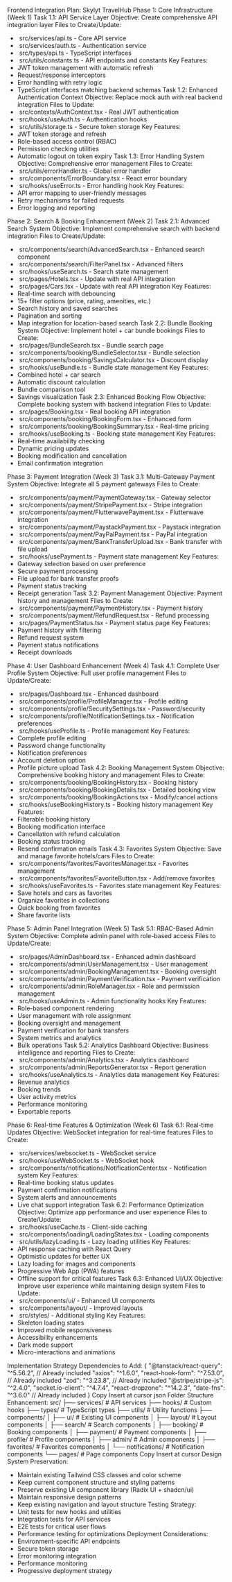 Frontend Integration Plan: Skylyt TravelHub
Phase 1: Core Infrastructure (Week 1)
Task 1.1: API Service Layer
Objective: Create comprehensive API integration layer
Files to Create/Update:
*  src/services/api.ts - Core API service
*  src/services/auth.ts - Authentication service
*  src/types/api.ts - TypeScript interfaces
*  src/utils/constants.ts - API endpoints and constants
Key Features:
* JWT token management with automatic refresh
* Request/response interceptors
* Error handling with retry logic
* TypeScript interfaces matching backend schemas
Task 1.2: Enhanced Authentication Context
Objective: Replace mock auth with real backend integration
Files to Update:
*  src/contexts/AuthContext.tsx - Real JWT authentication
*  src/hooks/useAuth.ts - Authentication hooks
*  src/utils/storage.ts - Secure token storage
Key Features:
* JWT token storage and refresh
* Role-based access control (RBAC)
* Permission checking utilities
* Automatic logout on token expiry
Task 1.3: Error Handling System
Objective: Comprehensive error management
Files to Create:
*  src/utils/errorHandler.ts - Global error handler
*  src/components/ErrorBoundary.tsx - React error boundary
*  src/hooks/useError.ts - Error handling hook
Key Features:
* API error mapping to user-friendly messages
* Retry mechanisms for failed requests
* Error logging and reporting

Phase 2: Search & Booking Enhancement (Week 2)
Task 2.1: Advanced Search System
Objective: Implement comprehensive search with backend integration
Files to Create/Update:
*  src/components/search/AdvancedSearch.tsx - Enhanced search component
*  src/components/search/FilterPanel.tsx - Advanced filters
*  src/hooks/useSearch.ts - Search state management
*  src/pages/Hotels.tsx - Update with real API integration
*  src/pages/Cars.tsx - Update with real API integration
Key Features:
* Real-time search with debouncing
* 15+ filter options (price, rating, amenities, etc.)
* Search history and saved searches
* Pagination and sorting
* Map integration for location-based search
Task 2.2: Bundle Booking System
Objective: Implement hotel + car bundle bookings
Files to Create:
*  src/pages/BundleSearch.tsx - Bundle search page
*  src/components/booking/BundleSelector.tsx - Bundle selection
*  src/components/booking/SavingsCalculator.tsx - Discount display
*  src/hooks/useBundle.ts - Bundle state management
Key Features:
* Combined hotel + car search
* Automatic discount calculation
* Bundle comparison tool
* Savings visualization
Task 2.3: Enhanced Booking Flow
Objective: Complete booking system with backend integration
Files to Update:
*  src/pages/Booking.tsx - Real booking API integration
*  src/components/booking/BookingForm.tsx - Enhanced form
*  src/components/booking/BookingSummary.tsx - Real-time pricing
*  src/hooks/useBooking.ts - Booking state management
Key Features:
* Real-time availability checking
* Dynamic pricing updates
* Booking modification and cancellation
* Email confirmation integration

Phase 3: Payment Integration (Week 3)
Task 3.1: Multi-Gateway Payment System
Objective: Integrate all 5 payment gateways
Files to Create:
*  src/components/payment/PaymentGateway.tsx - Gateway selector
*  src/components/payment/StripePayment.tsx - Stripe integration
*  src/components/payment/FlutterwavePayment.tsx - Flutterwave integration
*  src/components/payment/PaystackPayment.tsx - Paystack integration
*  src/components/payment/PayPalPayment.tsx - PayPal integration
*  src/components/payment/BankTransferUpload.tsx - Bank transfer with file upload
*  src/hooks/usePayment.ts - Payment state management
Key Features:
* Gateway selection based on user preference
* Secure payment processing
* File upload for bank transfer proofs
* Payment status tracking
* Receipt generation
Task 3.2: Payment Management
Objective: Payment history and management
Files to Create:
*  src/components/payment/PaymentHistory.tsx - Payment history
*  src/components/payment/RefundRequest.tsx - Refund processing
*  src/pages/PaymentStatus.tsx - Payment status page
Key Features:
* Payment history with filtering
* Refund request system
* Payment status notifications
* Receipt downloads

Phase 4: User Dashboard Enhancement (Week 4)
Task 4.1: Complete User Profile System
Objective: Full user profile management
Files to Update/Create:
*  src/pages/Dashboard.tsx - Enhanced dashboard
*  src/components/profile/ProfileManager.tsx - Profile editing
*  src/components/profile/SecuritySettings.tsx - Password/security
*  src/components/profile/NotificationSettings.tsx - Notification preferences
*  src/hooks/useProfile.ts - Profile management
Key Features:
* Complete profile editing
* Password change functionality
* Notification preferences
* Account deletion option
* Profile picture upload
Task 4.2: Booking Management System
Objective: Comprehensive booking history and management
Files to Create:
*  src/components/booking/BookingHistory.tsx - Booking history
*  src/components/booking/BookingDetails.tsx - Detailed booking view
*  src/components/booking/BookingActions.tsx - Modify/cancel actions
*  src/hooks/useBookingHistory.ts - Booking history management
Key Features:
* Filterable booking history
* Booking modification interface
* Cancellation with refund calculation
* Booking status tracking
* Resend confirmation emails
Task 4.3: Favorites System
Objective: Save and manage favorite hotels/cars
Files to Create:
*  src/components/favorites/FavoritesManager.tsx - Favorites management
*  src/components/favorites/FavoriteButton.tsx - Add/remove favorites
*  src/hooks/useFavorites.ts - Favorites state management
Key Features:
* Save hotels and cars as favorites
* Organize favorites in collections
* Quick booking from favorites
* Share favorite lists

Phase 5: Admin Panel Integration (Week 5)
Task 5.1: RBAC-Based Admin System
Objective: Complete admin panel with role-based access
Files to Update/Create:
*  src/pages/AdminDashboard.tsx - Enhanced admin dashboard
*  src/components/admin/UserManagement.tsx - User management
*  src/components/admin/BookingManagement.tsx - Booking oversight
*  src/components/admin/PaymentVerification.tsx - Payment verification
*  src/components/admin/RoleManager.tsx - Role and permission management
*  src/hooks/useAdmin.ts - Admin functionality hooks
Key Features:
* Role-based component rendering
* User management with role assignment
* Booking oversight and management
* Payment verification for bank transfers
* System metrics and analytics
* Bulk operations
Task 5.2: Analytics Dashboard
Objective: Business intelligence and reporting
Files to Create:
*  src/components/admin/Analytics.tsx - Analytics dashboard
*  src/components/admin/ReportsGenerator.tsx - Report generation
*  src/hooks/useAnalytics.ts - Analytics data management
Key Features:
* Revenue analytics
* Booking trends
* User activity metrics
* Performance monitoring
* Exportable reports

Phase 6: Real-time Features & Optimization (Week 6)
Task 6.1: Real-time Updates
Objective: WebSocket integration for real-time features
Files to Create:
*  src/services/websocket.ts - WebSocket service
*  src/hooks/useWebSocket.ts - WebSocket hook
*  src/components/notifications/NotificationCenter.tsx - Notification system
Key Features:
* Real-time booking status updates
* Payment confirmation notifications
* System alerts and announcements
* Live chat support integration
Task 6.2: Performance Optimization
Objective: Optimize app performance and user experience
Files to Create/Update:
*  src/hooks/useCache.ts - Client-side caching
*  src/components/loading/LoadingStates.tsx - Loading components
*  src/utils/lazyLoading.ts - Lazy loading utilities
Key Features:
* API response caching with React Query
* Optimistic updates for better UX
* Lazy loading for images and components
* Progressive Web App (PWA) features
* Offline support for critical features
Task 6.3: Enhanced UI/UX
Objective: Improve user experience while maintaining design system
Files to Update:
*  src/components/ui/ - Enhanced UI components
*  src/components/layout/ - Improved layouts
*  src/styles/ - Additional styling
Key Features:
* Skeleton loading states
* Improved mobile responsiveness
* Accessibility enhancements
* Dark mode support
* Micro-interactions and animations

Implementation Strategy
Dependencies to Add:
{
  "@tanstack/react-query": "^5.56.2", // Already included
  "axios": "^1.6.0",
  "react-hook-form": "^7.53.0", // Already included
  "zod": "^3.23.8", // Already included
  "@stripe/stripe-js": "^2.4.0",
  "socket.io-client": "^4.7.4",
  "react-dropzone": "^14.2.3",
  "date-fns": "^3.6.0" // Already included
}
Copy
Insert at cursor
json
Folder Structure Enhancement:
src/
├── services/          # API services
├── hooks/            # Custom hooks
├── types/            # TypeScript types
├── utils/            # Utility functions
├── components/
│   ├── ui/           # Existing UI components
│   ├── layout/       # Layout components
│   ├── search/       # Search components
│   ├── booking/      # Booking components
│   ├── payment/      # Payment components
│   ├── profile/      # Profile components
│   ├── admin/        # Admin components
│   ├── favorites/    # Favorites components
│   └── notifications/ # Notification components
└── pages/            # Page components
Copy
Insert at cursor
Design System Preservation:
* Maintain existing Tailwind CSS classes and color scheme
* Keep current component structure and styling patterns
* Preserve existing UI component library (Radix UI + shadcn/ui)
* Maintain responsive design patterns
* Keep existing navigation and layout structure
Testing Strategy:
* Unit tests for new hooks and utilities
* Integration tests for API services
* E2E tests for critical user flows
* Performance testing for optimizations
Deployment Considerations:
* Environment-specific API endpoints
* Secure token storage
* Error monitoring integration
* Performance monitoring
* Progressive deployment strategy
